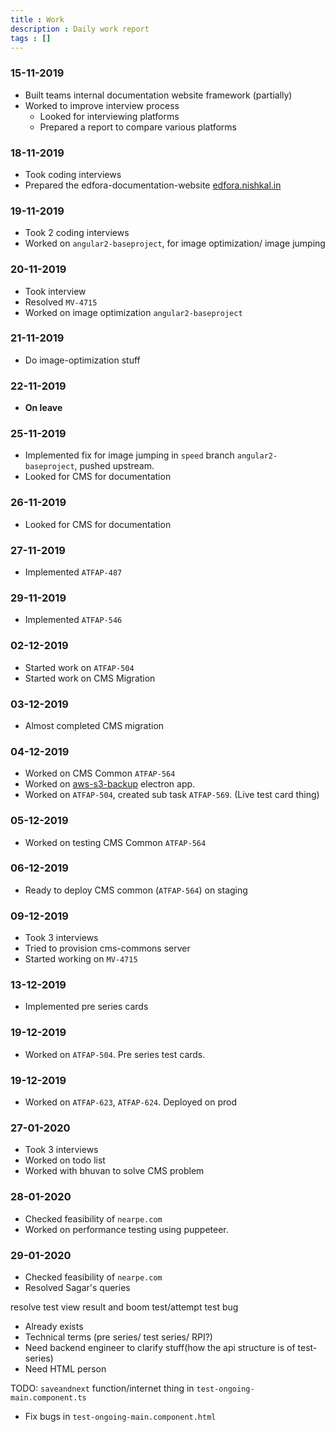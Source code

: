 ```yaml
---
title : Work
description : Daily work report
tags : []
---
```


### 15-11-2019
* Built teams internal documentation website framework (partially)
* Worked to improve interview process
  * Looked for interviewing platforms
  * Prepared a report to compare various platforms

### 18-11-2019
* Took coding interviews
* Prepared the edfora-documentation-website [edfora.nishkal.in](https://edfora.nishkal.in)

### 19-11-2019
* Took 2 coding interviews
* Worked on `angular2-baseproject`, for image optimization/ image jumping

### 20-11-2019
* Took interview
* Resolved `MV-4715`
* Worked on image optimization `angular2-baseproject`

### 21-11-2019
* Do image-optimization stuff

### 22-11-2019
* **On leave**


### 25-11-2019
* Implemented fix for image jumping in `speed` branch `angular2-baseproject`, pushed upstream.
* Looked for CMS for documentation

### 26-11-2019
* Looked for CMS for documentation

### 27-11-2019
* Implemented `ATFAP-487`

### 29-11-2019
* Implemented `ATFAP-546`

### 02-12-2019
* Started work on `ATFAP-504`
* Started work on CMS Migration

### 03-12-2019
* Almost completed CMS migration

### 04-12-2019
* Worked on CMS Common `ATFAP-564`
* Worked on [aws-s3-backup](https://github.com/Nishkalkashyap/edfora-aws-s3-backup) electron app.
* Worked on `ATFAP-504`, created sub task `ATFAP-569`. (Live test card thing)

### 05-12-2019
* Worked on testing CMS Common `ATFAP-564`

### 06-12-2019
* Ready to deploy CMS common (`ATFAP-564`) on staging

### 09-12-2019
* Took 3 interviews
* Tried to provision cms-commons server
* Started working on `MV-4715`

### 13-12-2019
* Implemented pre series cards

### 19-12-2019
* Worked on `ATFAP-504`. Pre series test cards.

### 19-12-2019
* Worked on `ATFAP-623`, `ATFAP-624`. Deployed on prod

### 27-01-2020
* Took 3 interviews
* Worked on todo list
* Worked with bhuvan to solve CMS problem

### 28-01-2020
* Checked feasibility of `nearpe.com`
* Worked on performance testing using puppeteer.

### 29-01-2020
* Checked feasibility of `nearpe.com`
* Resolved Sagar's queries


resolve test view result and boom test/attempt test bug

* Already exists
* Technical terms (pre series/ test series/ RPI?)
* Need backend engineer to clarify stuff(how the api structure is of test-series)
* Need HTML person

TODO: `saveandnext` function/internet thing in `test-ongoing-main.component.ts` 
* Fix bugs in `test-ongoing-main.component.html`






